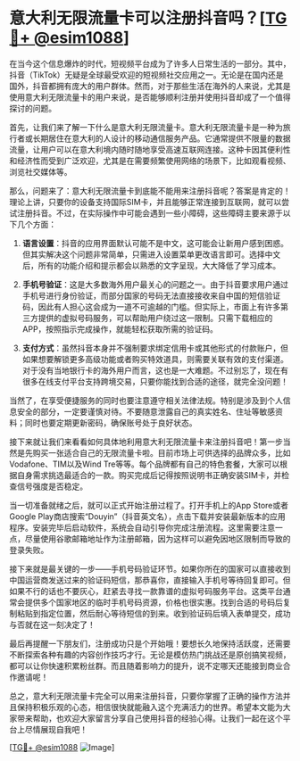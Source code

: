 # 意大利无限流量卡可以注册抖音吗？[[TG💪+ @esim1088](https://t.me/s/esim1088)]

在当今这个信息爆炸的时代，短视频平台成为了许多人日常生活的一部分。其中，抖音（TikTok）无疑是全球最受欢迎的短视频社交应用之一。无论是在国内还是国外，抖音都拥有庞大的用户群体。然而，对于那些生活在海外的人来说，尤其是使用意大利无限流量卡的用户来说，是否能够顺利注册并使用抖音却成了一个值得探讨的问题。

首先，让我们来了解一下什么是意大利无限流量卡。意大利无限流量卡是一种为旅行者或长期居住在意大利的人设计的移动通信服务产品。它通常提供不限量的数据流量，让用户可以在意大利境内随时随地享受高速互联网连接。这种卡因其便利性和经济性而受到广泛欢迎，尤其是在需要频繁使用网络的场景下，比如观看视频、浏览社交媒体等。

那么，问题来了：意大利无限流量卡到底能不能用来注册抖音呢？答案是肯定的！理论上讲，只要你的设备支持国际SIM卡，并且能够正常连接到互联网，就可以尝试注册抖音。不过，在实际操作中可能会遇到一些小障碍，这些障碍主要来源于以下几个方面：

1. **语言设置**：抖音的应用界面默认可能不是中文，这可能会让新用户感到困惑。但其实解决这个问题非常简单，只需进入设置菜单更改语言即可。选择中文后，所有的功能介绍和提示都会以熟悉的文字呈现，大大降低了学习成本。

2. **手机号验证**：这是大多数海外用户最关心的问题之一。由于抖音要求用户通过手机号进行身份验证，而部分国家的号码无法直接接收来自中国的短信验证码，因此有人担心这会成为一道不可逾越的门槛。但实际上，市面上有许多第三方提供的虚拟号码服务，可以帮助用户绕过这一限制。只需下载相应的APP，按照指示完成操作，就能轻松获取所需的验证码。

3. **支付方式**：虽然抖音本身并不强制要求绑定信用卡或其他形式的付款账户，但如果想要解锁更多高级功能或者购买特效道具，则需要关联有效的支付渠道。对于没有当地银行卡的海外用户而言，这也是一大难题。不过别忘了，现在有很多在线支付平台支持跨境交易，只要你能找到合适的途径，就完全没问题！

当然了，在享受便捷服务的同时也要注意遵守相关法律法规。特别是涉及到个人信息安全的部分，一定要谨慎对待。不要随意泄露自己的真实姓名、住址等敏感资料；同时也要定期更新密码，确保账号处于良好状态。

接下来就让我们来看看如何具体地利用意大利无限流量卡来注册抖音吧！第一步当然是先购买一张适合自己的无限流量卡啦。目前市场上可供选择的品牌众多，比如Vodafone、TIM以及Wind Tre等等。每个品牌都有自己的特色套餐，大家可以根据自身需求挑选最适合的一款。购买完成后记得按照说明书正确安装SIM卡，并检查信号强度是否稳定。

当一切准备就绪之后，就可以正式开始注册过程了。打开手机上的App Store或者Google Play商店搜索“Douyin”（抖音英文名），点击下载并安装最新版本的应用程序。安装完毕后启动软件，系统会自动引导你完成注册流程。这里需要注意一点，尽量使用谷歌邮箱地址作为注册邮箱，因为这样可以避免因地区限制而导致的登录失败。

接下来就是最关键的一步——手机号码验证环节。如果你所在的国家可以直接收到中国运营商发送过来的验证码短信，那恭喜你，直接输入手机号等待回复即可。但如果不行的话也不要灰心，赶紧去寻找一款靠谱的虚拟号码服务平台。这类平台通常会提供多个国家地区的临时手机号码资源，价格也很实惠。找到合适的号码后复制粘贴到指定位置，然后耐心等待短信的到来。收到验证码后填入表单提交，成功与否就在这一刻决定了！

最后再提醒一下朋友们，注册成功只是个开始哦！要想长久地保持活跃度，还需要不断探索各种有趣的内容创作技巧才行。无论是模仿热门挑战还是原创搞笑视频，都可以让你快速积累粉丝群。而且随着影响力的提升，说不定哪天还能接到商业合作邀请呢！

总之，意大利无限流量卡完全可以用来注册抖音，只要你掌握了正确的操作方法并且保持积极乐观的心态，相信很快就能融入这个充满活力的世界。希望本文能为大家带来帮助，也欢迎大家留言分享自己使用抖音的经验心得。让我们一起在这个平台上尽情展现自我吧！

[[TG💪+ @esim1088](https://t.me/s/esim1088) ![Image](https://i.postimg.cc/4NQfJmqS/Snipaste-2025-05-13-00-14-12.png)]